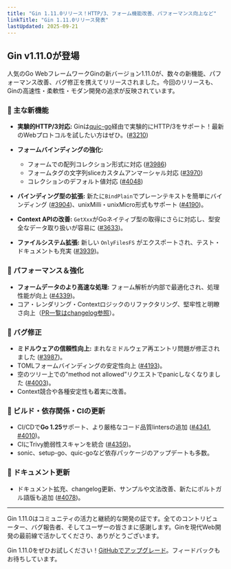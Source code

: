 ```yaml
---
title: "Gin 1.11.0リリース！HTTP/3、フォーム機能改善、パフォーマンス向上など"
linkTitle: "Gin 1.11.0リリース発表"
lastUpdated: 2025-09-21
---
```


## Gin v1.11.0が登場

人気のGo WebフレームワークGinの新バージョン1.11.0が、数々の新機能、パフォーマンス改善、バグ修正を携えてリリースされました。今回のリリースも、Ginの高速性・柔軟性・モダン開発の追求が反映されています。

### 🌟 主な新機能

- **実験的HTTP/3対応:** Ginは[quic-go](https://github.com/quic-go/quic-go)経由で実験的にHTTP/3をサポート！最新のWebプロトコルを試したい方はぜひ。([#3210](https://github.com/gin-gonic/gin/pull/3210))

- **フォームバインディングの強化:**
  - フォームでの配列コレクション形式に対応 ([#3986](https://github.com/gin-gonic/gin/pull/3986))
  - フォームタグの文字列sliceカスタムアンマーシャル対応 ([#3970](https://github.com/gin-gonic/gin/pull/3970))
  - コレクションのデフォルト値対応 ([#4048](https://github.com/gin-gonic/gin/pull/4048))

- **バインディング型の拡張:** 新たに`BindPlain`でプレーンテキストを簡単にバインディング ([#3904](https://github.com/gin-gonic/gin/pull/3904))、unixMilli・unixMicro形式もサポート ([#4190](https://github.com/gin-gonic/gin/pull/4190))。

- **Context APIの改善:** `GetXxx`がGoネイティブ型の取得にさらに対応し、型安全なデータ取り扱いが容易に ([#3633](https://github.com/gin-gonic/gin/pull/3633))。

- **ファイルシステム拡張:** 新しい `OnlyFilesFS` がエクスポートされ、テスト・ドキュメントも充実 ([#3939](https://github.com/gin-gonic/gin/pull/3939))。

### 🚀 パフォーマンス＆強化

- **フォームデータのより高速な処理:** フォーム解析が内部で最適化され、処理性能が向上 ([#4339](https://github.com/gin-gonic/gin/pull/4339))。
- コア・レンダリング・Contextロジックのリファクタリング、堅牢性と明瞭さ向上（[PR一覧はchangelog参照](../releases/release111.md)）。

### 🐛 バグ修正

- **ミドルウェアの信頼性向上:** まれなミドルウェア再エントリ問題が修正されました ([#3987](https://github.com/gin-gonic/gin/pull/3987))。
- TOMLフォームバインディングの安定性向上 ([#4193](https://github.com/gin-gonic/gin/pull/4193))。
- 空のツリー上での“method not allowed”リクエストでpanicしなくなりました ([#4003](https://github.com/gin-gonic/gin/pull/4003))。
- Context競合や各種安定性も着実に改善。

### 🔧 ビルド・依存関係・CIの更新

- CI/CDで**Go 1.25**サポート、より厳格なコード品質lintersの追加 ([#4341](https://github.com/gin-gonic/gin/pull/4341), [#4010](https://github.com/gin-gonic/gin/pull/4010))。
- CIにTrivy脆弱性スキャンを統合 ([#4359](https://github.com/gin-gonic/gin/pull/4359))。
- sonic、setup-go、quic-goなど依存パッケージのアップデートも多数。

### 📖 ドキュメント更新

- ドキュメント拡充、changelog更新、サンプルや文法改善、新たにポルトガル語版も追加 ([#4078](https://github.com/gin-gonic/gin/pull/4078))。

---

Gin 1.11.0はコミュニティの活力と継続的な開発の証です。全てのコントリビューター、バグ報告者、そしてユーザーの皆さまに感謝します。Ginを現代Web開発の最前線で活かしてくださり、ありがとうございます。

Gin 1.11.0をぜひお試しください！[GitHubでアップグレード](https://github.com/gin-gonic/gin/releases/tag/v1.11.0)。フィードバックもお待ちしています。
